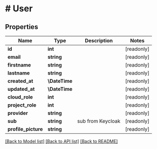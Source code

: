 # # User

## Properties

Name | Type | Description | Notes
------------ | ------------- | ------------- | -------------
**id** | **int** |  | [readonly]
**email** | **string** |  | [readonly]
**firstname** | **string** |  | [readonly]
**lastname** | **string** |  | [readonly]
**created_at** | **\DateTime** |  | [readonly]
**updated_at** | **\DateTime** |  | [readonly]
**cloud_role** | **int** |  | [readonly]
**project_role** | **int** |  | [readonly]
**provider** | **string** |  | [readonly]
**sub** | **string** | sub from Keycloak | [readonly]
**profile_picture** | **string** |  | [readonly]

[[Back to Model list]](../../README.md#models) [[Back to API list]](../../README.md#endpoints) [[Back to README]](../../README.md)
